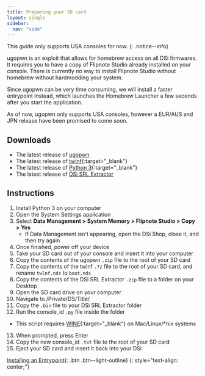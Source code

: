 ```yaml
---
title: Preparing your SD card
layout: single
sidebar:
  nav: "side"
---
```


This guide only supports USA consoles for now.
{: .notice--info}

ugopwn is an exploit that allows for homebrew access on all DSi firmwares. It requires you to have a copy of Flipnote Studio already installed on your console. There is currently no way to install Flipnote Studio without homebrew without hardmodding your system.

Since ugopwn can be very time consuming, we will install a faster entrypoint instead, which launches the Homebrew Launcher a few seconds after you start the application.

As of now, ugopwn only supports USA consoles, however a EUR/AUS and JPN release have been promised to come soon.

## Downloads

- The latest release of [ugopwn](/assets/files/ugopwn.zip)
- The latest release of [twlnf](https://github.com/Jimmy-Z/twlnf/releases){:target="_blank"}
- The latest release of [Python 3](https://www.python.org/downloads/){:target="_blank"}
- The latest release of [DSi SRL Extractor](/assets/files/dsi_srl_extract.zip)

## Instructions

1. Install Python 3 on your computer
2. Open the System Settings application
3. Select **Data Management > System Memory > Flipnote Studio > Copy > Yes**
	- If Data Management isn't appearing, open the DSi Shop, close it, and then try again
4. Once finished, power off your device
5. Take your SD card out of your console and insert it into your computer
6. Copy the contents of the ugopwn `.zip` file to the root of your SD card
7. Copy the contents of the twlnf `.7z` file to the root of your SD card, and rename `twlnf.nds` to `boot.nds`
8. Copy the contents of the DSi SRL Extractor `.zip` file to a folder on your Desktop
9. Open the SD card drive on your computer
10. Navigate to /Private/DS/Title/
11. Copy the `.bin` file to your DSi SRL Extractor folder
12. Run the console_id `.py` file inside the folder
  - This script requires [WINE](https://www.winehq.org/){:target="_blank"} on Mac/Linux/*nix systems
13. When prompted, press Enter
14. Copy the new console_id `.txt` file to the root of your SD card
15. Eject your SD card and insert it back into your DSi


[Installing an Entrypoint](/guide/installing-an-entrypoint){: .btn .btn--light-outline}
{: style="text-align: center;"}
